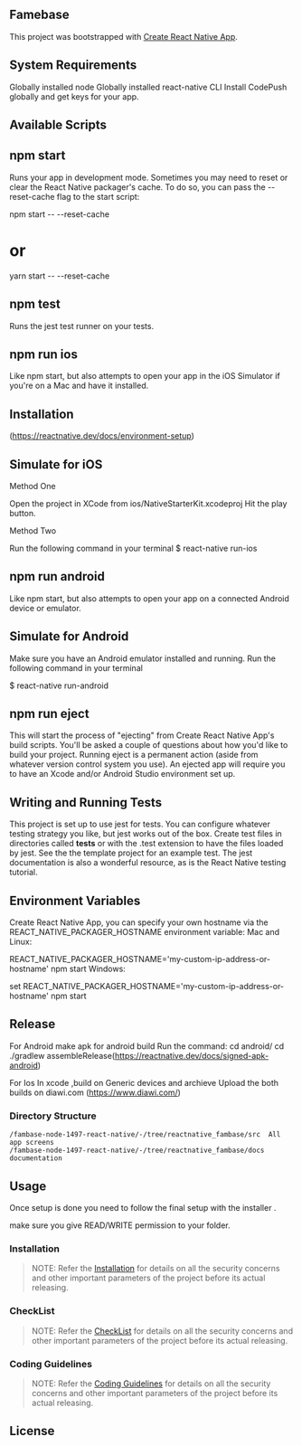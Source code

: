 ## Famebase

This project was bootstrapped with [Create React Native App](https://github.com/start-react/native-starter-kit).

## System Requirements

Globally installed node
Globally installed react-native CLI
Install CodePush globally and get keys for your app.

## Available Scripts

## npm start

Runs your app in development mode.
Sometimes you may need to reset or clear the React Native packager's cache. To do so, you can pass the --reset-cache flag to the start script:

npm start -- --reset-cache

# or

yarn start -- --reset-cache

## npm test

Runs the jest test runner on your tests.

## npm run ios

Like npm start, but also attempts to open your app in the iOS Simulator if you're on a Mac and have it installed.

## Installation

(https://reactnative.dev/docs/environment-setup)

## Simulate for iOS

Method One

Open the project in XCode from ios/NativeStarterKit.xcodeproj
Hit the play button.

Method Two

Run the following command in your terminal
\$ react-native run-ios

## npm run android

Like npm start, but also attempts to open your app on a connected Android device or emulator.

## Simulate for Android

Make sure you have an Android emulator installed and running.
Run the following command in your terminal

\$ react-native run-android

## npm run eject

This will start the process of "ejecting" from Create React Native App's build scripts. You'll be asked a couple of questions about how you'd like to build your project.
Running eject is a permanent action (aside from whatever version control system you use). An ejected app will require you to have an Xcode and/or Android Studio environment set up.

## Writing and Running Tests

This project is set up to use jest for tests. You can configure whatever testing strategy you like, but jest works out of the box. Create test files in directories called **tests** or with the .test extension to have the files loaded by jest. See the the template project for an example test. The jest documentation is also a wonderful resource, as is the React Native testing tutorial.

## Environment Variables

Create React Native App, you can specify your own hostname via the REACT_NATIVE_PACKAGER_HOSTNAME environment variable:
Mac and Linux:

REACT_NATIVE_PACKAGER_HOSTNAME='my-custom-ip-address-or-hostname' npm start
Windows:

set REACT_NATIVE_PACKAGER_HOSTNAME='my-custom-ip-address-or-hostname'
npm start

## Release

For Android
make apk for android build
Run the command:
cd android/
cd ./gradlew assembleRelease(https://reactnative.dev/docs/signed-apk-android)

For Ios
In xcode ,build on Generic devices and archieve
Upload the both builds on diawi.com
(https://www.diawi.com/)

### Directory Structure

```
/fambase-node-1497-react-native/-/tree/reactnative_fambase/src  All app screens
/fambase-node-1497-react-native/-/tree/reactnative_fambase/docs      documentation

```

## Usage

Once setup is done you need to follow the final setup with the installer .

make sure you give READ/WRITE permission to your folder.

### Installation

> NOTE: Refer the [Installation](http://192.168.10.22/node/fambase-node-1497-react-native/-/blob/master/docs/installation.md) for details on all the security concerns and other important parameters of the project before its actual releasing.

### CheckList

> NOTE: Refer the [CheckList](http://192.168.10.22/node/fambase-node-1497-react-native/-/blob/master/docs/checklist.md) for details on all the security concerns and other important parameters of the project before its actual releasing.

### Coding Guidelines

> NOTE: Refer the [Coding Guidelines](http://192.168.10.22/node/fambase-node-1497-react-native/-/blob/master/docs/coding-guidelines.md) for details on all the security concerns and other important parameters of the project before its actual releasing.

## License
